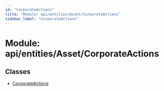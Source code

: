 ```yaml
---
id: "CorporateActions"
title: "Module: api/entities/Asset/CorporateActions"
sidebar_label: "CorporateActions"
---
```


# Module: api/entities/Asset/CorporateActions

## Classes

- [CorporateActions](../../../../../classes/API/Entities/Asset/CorporateActions/CorporateActions.md)
